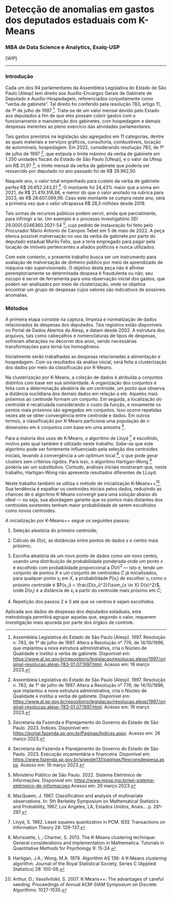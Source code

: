 # Detecção de anomalias em gastos dos deputados estaduais com K-Means

### MBA de Data Science e Analytics, Esalq-USP

[*WIP*]

---

### Introdução

Cada um dos 94 parlamentares da Assembleia Legislativa do Estado de São Paulo [Alesp] tem direito aos Auxílio-Encargos Gerais de Gabinete de Deputado e Auxílio-Hospedagem, referenciados conjuntamente como “verba de gabinete”. Tal direito foi conferido pela resolução 783, artigo 11, de 1º de julho de 1997 [^1]. Trata-se de um valor mensal devido pelo Estado aos deputados a fim de que eles possam cobrir gastos com o funcionamento e manutenção dos gabinetes, com hospedagem e demais despesas inerentes ao pleno exercício das atividades parlamentares. 

Tais gastos previstos na legislação são agregados em 11 categorias, dentre as quais materiais e serviços gráficos, consultoria, combustíveis, locação de automóveis, hospedagem. Em 2022, considerando resolução 783, de 1º de julho de 1997 [^1], que estipula o limite máximo da verba de gabinete em 1.250 unidades fiscais do Estado de São Paulo [Ufesp], e o valor da Ufesp em R\$ 31,97 [^2], o limite mensal da verba de gabinete que poderia ser ressarcido por deputado no ano passado foi de R\$ 39.962,50. 

Naquele ano, o valor total empenhado para custeio da verba de gabinete perfez R\$ 26.652.243,51 [^3]. O montante foi 24,43\% maior que a soma em 2021, de R\$ 21.419.316,88, e menor do que o valor anotado na rubrica para 2023, de R\$ 28.607.099,96. Caso este montante se cumpra neste ano, será a primeira vez que o valor ultrapassa R$ 28,5 milhões desde 2018.

Tais somas de recursos públicos podem servir, ainda que parcialmente, para infringir a lei. Um exemplo é o processo investigatório SEI 29.0001.0246360.2021-54 [^4], cujo pedido de instauração foi feito pelo Procurador Mario Antonio de Campos Tebet em 5 de maio de 2022. A peça elenca possível malversação no uso da verba de gabinete por parte do deputado estadual Murilo Felix, que a teria empregado para pagar pela locação de imóveis pertencentes a aliados políticos e nunca utilizados.

Com este contexto, o presente trabalho busca ser um instrumento para avaliação de malversação de dinheiro público por meio de aprendizado de máquina não supervisionado. O objetivo desta peça não é afirmar peremptoriamente se determinada despesa é fraudulenta ou não; seu escopo é servir de ferramenta para uma observação inicial dos gastos, que podem ser analisados por meio de clusterização, onde se objetiva encontrar um grupo de despesas cujos valores são indicativos de possíveis anomalias.

### Métodos 

A primeira etapa consiste na captura, limpeza e normalização de dados relacionados às despesas dos deputados. Tais registros estão disponíveis no Portal de Dados Abertos da Alesp, e datam desde 2002. A estrutura dos arquivos, tais como cabeçalhos e nomenclaturas de tipos de despesas, sofreram alterações no decorrer dos anos, sendo necessárias transformações para torná-los homogêneos.

Inicialmente serão trabalhadas as despesas relacionadas a alimentação e hospedagem. Com os resultados da análise inicial, será feita a clusterização dos dados por meio da classificação por K-Means. 

Na clusterização por K-Means, a coleção de dados é atribuída a conjuntos distintos com base em sua similaridade. A organização dos conjuntos é feita com a determinação aleatória de um centroide, um ponto que observa a distância euclidiana dos demais dados em relação a ele. Aqueles mais próximos ao centroide formam um conjunto. Em seguida, a localização do centroide é recalculada considerando o custo da função, e novamente os pontos mais próximos são agregados em conjuntos. Isso ocorre repetidas vezes até se obter convergência entre centroide e dados. Em outros termos, a classificação por K-Means particiona uma população de $n$ dimensões em $k$ conjuntos com base em uma amostra [^5]. 

Para a maioria dos usos de K-Means, o algoritmo de Lloyd [^6] é escolhido, motivo pelo qual também é utilizado neste trabalho. Sabe-se que este algoritmo pode ser fortemente influenciado pela seleção dos centroides iniciais, levando à convergência a um optimum local [^7], o que pode gerar clusters sem critérios rígidos. Para isso, o algoritmo Hartigan-Wong [^8] poderia ser um substitutivo. Contudo, análises iniciais mostraram que, neste trabalho, Hartigan-Wong não apresenta resultados diferentes de LLoyd.

Neste trabalho também se utiliza o método de inicialização K-Means++[^9]. Sua tendência é espalhar os centroides iniciais pelos dados, reduzindo as chances de o algoritmo K-Means convergir para uma solução abaixo do ideal &mdash; ou seja, sua abordagem garante que os pontos mais distantes dos centroides existentes tenham maior probabilidade de serem escolhidos como novos centroides.

A inicialização por K-Means++ segue os seguintes passos:

1. Seleção aleatória do primeiro centroide;

2. Cálculo de $D(x)$, as distâncias entre pontos de dados $x$ e centro mais próximo;

3. Escolha aleatória de um novo ponto de dados como um novo centro, usando uma distribuição de probabilidade ponderada onde um ponto $x$ é escolhido com probabilidade proporcional a $D(x)^2$ &mdash; isto é, tendo um conjunto de pontos $X$ e um conjunto de centroides $C$ já inicializados, para qualquer ponto $x_i$ em $X$, a probabilidade $P(x_i)$ de escolher $x_i$ como o próximo centroide é $P(x_i) = \frac{D(x_i)^2}{\sum_{x \in X} D(x)^2}$, onde $D(x_i)$ é a distância de $x_i$ a partir do centroide mais próximo em $C$;

4. Repetição dos passos 2 e 3 até que os centros $k$ sejam escolhidos.

Aplicada aos dados de despesas dos deputados estaduais, esta metodologia permitirá agrupar aquelas que, segundo o valor, requerem investigação mais apurada por parte dos órgãos de controle. 

[^1]: Assembleia Legislativa do Estado de São Paulo [Alesp]. 1997. Resolução n. 783, de 1° de julho de 1997. Altera a Resolução n° 776, de 14/10/1996, que implantou a nova estrutura administrativa, cria o Núcleo de Qualidade e institui a verba de gabinete. Disponível em: https://www.al.sp.gov.br/repositorio/legislacao/resolucao.alesp/1997/original-resolucao.alesp-783-01.07.1997.html. Acesso em: 19 março 2023.

[^2]: Secretaria da Fazenda e Planejamento do Governo do Estado de São Paulo. 2023. Índices. Disponível em: https://portal.fazenda.sp.gov.br/Paginas/Indices.aspx. Acesso em: 26 março 2023.

[^3]: Secretaria da Fazenda e Planejamento do Governo do Estado de São Paulo. 2023. Execução orçamentária e financeira. Disponível em: https://www.fazenda.sp.gov.br/sigeolei131/paginas/flexconsdespesa.aspx. Acesso em: 19 março 2023.

[^4]: Ministério Público de São Paulo. 2022. Sistema Eletrônico de Informações. Disponível em: https://www.mpsp.mp.br/sei-sistema-eletronico-de-informacoes Acesso em: 26 março 2023.

[^5]: MacQueen, J. 1967. Classification and analysis of multivariate observations. In: 5th Berkeley Symposium on Mathematical Statistics and Probability, 1967, Los Angeles, LA, Estados Unidos, Anais… p. 281-297.

[^6]: Lloyd, S. 1982. Least squares quantization in PCM. IEEE Transactions on Information Theory 28: 129-137.

[^7]: Morissette, L.; Chartier, S. 2013. The K-Means clustering technique: General considerations and implementation in Mathematica. Tutorials in Quantitative Methods for Psychology 9: 15-24.

[^8]: Hartigan, J.A.; Wong, M.A. 1979. Algorithm AS 136: A K-Means clustering algorithm. Journal of the Royal Statistical Society, Series C (Applied Statistics) 28: 100-08.

[^9]: Arthur, D.; Vassilvitskii, S. 2007. K-Means++: The advantages of careful seeding. Proceedings of Annual ACM-SIAM Symposium on Discrete Algorithms: 1027-1035.